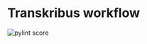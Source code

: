 Transkribus workflow
====================
![pylint score](https://mperlet.github.io/pybadge/badges/0.svg)
